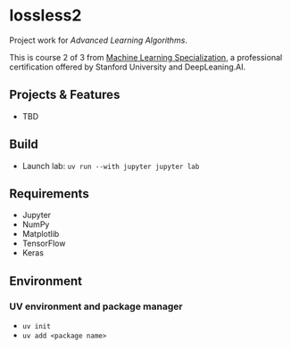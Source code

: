 # lossless2
Project work for *Advanced Learning Algorithms*.

This is course 2 of 3 from [Machine Learning Specialization](https://online.stanford.edu/courses/soe-ymls-machine-learning-specialization), 
a professional certification offered by Stanford University and DeepLeaning.AI. 

## Projects & Features
* TBD

## Build
* Launch lab: `uv run --with jupyter jupyter lab`

## Requirements
* Jupyter
* NumPy
* Matplotlib
* TensorFlow
* Keras

## Environment 

### UV environment and package manager
* `uv init`
* `uv add <package name>`